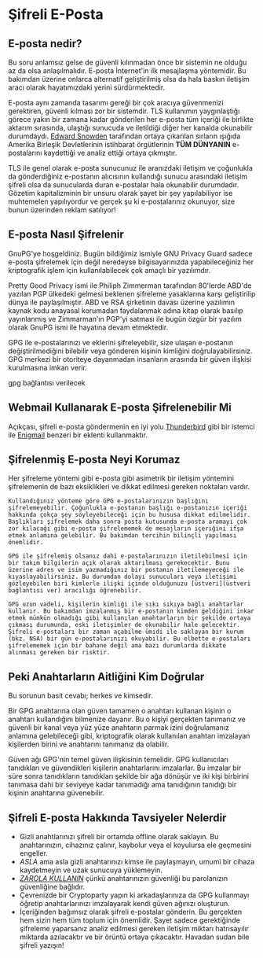 # Şifreli E-Posta

## E-posta nedir?

Bu soru anlamsız gelse de güvenli kılınmadan önce bir sistemin ne olduğu az da olsa anlaşılmalıdır. E-posta İnternet'in ilk mesajlaşma yöntemidir. Bu bakımdan üzerine onlarca alternatif geliştirilmiş olsa da hala baskın iletişim aracı olarak hayatımızdaki yerini sürdürmektedir.

E-posta aynı zamanda tasarımı gereği bir çok aracıya güvenmenizi gerektiren, güvenli kılması zor bir sistemdir. TLS kullanımın yaygınlaştığı görece yakın bir zamana kadar gönderilen her e-posta tüm içeriği ile birlikte aktarım sırasında, ulaştığı sunucuda ve iletildiği diğer her kanalda okunabilir durumdaydı. [Edward Snowden](https://en.wikipedia.org/wiki/Edward_Snowden) tarafından ortaya çıkarılan sırların ışığıda Amerika Birleşik Devletlerinin istihbarat örgütlerinin **TÜM DÜNYANIN** e-postalarını kaydettiği ve analiz ettiği ortaya çıkmıştır.

TLS ile genel olarak e-posta sunucunuz ile aranızdaki iletişim ve çoğunlukla da gönderdiğiniz e-postanın alıcısının kullandığı sunucu arasındaki iletişim şifreli olsa da sunucularda duran e-postalar hala okunabilir durumdadır. Gözetim kapitalizminin bir unsuru olarak şayet bir şey yapılabiliyor ise muhtemelen yapılıyordur ve gerçek şu ki e-postalarınız okunuyor, size bunun üzerinden reklam satılıyor!

## E-posta Nasıl Şifrelenir

GnuPG'ye hoşgeldiniz. Bugün bildiğimiz ismiyle GNU Privacy Guard sadece e-posta şifrelemek için değil neredeyse bilgisayarınızda yapabileceğiniz her kriptografik işlem için kullanılabilecek çok amaçlı bir yazılımdır.

Pretty Good Privacy ismi ile Philiph Zimmerman tarafından 80'lerde ABD'de yazılan PGP ülkedeki gelmesi beklenen şifreleme yasaklarına karşı geliştirilip dünya ile paylaşılmıştır. ABD ve RSA şirketinin davası üzerine yazılımın kaynak kodu anayasal korumadan faydalanmak adına kitap olarak basılıp yayınlanmış ve Zimmarman'ın PGP'yi satması ile bugün özgür bir yazılım olarak GnuPG ismi ile hayatına devam etmektedir.

GPG ile e-postalarınızı ve eklerini şifreleyebilir, size ulaşan e-postanın değiştirilmediğini bilebilir veya gönderen kişinin kimliğini doğrulayabilirsiniz. GPG merkezi bir otoriteye dayanmadan insanların arasında bir güven ilişkisi kurulmasına imkan verir.

gpg bağlantısı verilecek

## Webmail Kullanarak E-posta Şifrelenebilir Mi

Açıkçası, şifreli e-posta göndermenin en iyi yolu [Thunderbird](https://www.thunderbird.net/en-US/) gibi bir istemci ile [Enigmail](https://www.enigmail.net) benzeri bir eklenti kullanmaktır.

## Şifrelenmiş E-posta Neyi Korumaz

Her şifreleme yöntemi gibi e-posta gibi asimetrik bir iletişim yöntemini şifrelemenin de bazı eksiklikleri ve dikkat edilmesi gereken noktaları vardır.

	Kullandığınız yönteme göre GPG e-postalarınızın başlığını şifrelemeyebilir. Çoğunlukla e-postanın başlığı e-postanızın içeriği hakkında çokça şey söyleyebileceği için bu hususa dikkat edilmelidir. Başlıkları şifrelemek daha sonra posta kutusunda e-posta aramayı çok zor kılacağı gibi e-posta şifrelememek de mesajların içeriğini ifşa etmek anlamına gelebilir. Bu bakımdan tercihin bilinçli yapılması önemlidir.

	GPG ile şifrelemiş olsanız dahi e-postalarınızın iletilebilmesi için bir takım bilgilerin açık olarak aktarılması gerekecektir. Bunu üzerine adres ve isim yazmadığınız bir postanın iletilemeyeceği ile kıyaslayabilirsiniz. Bu durumdan dolayı sunucuları veya iletişimi gözleyebilen biri kimlerle ilişki içinde olduğunuzu [üstveri](üstveri bağlantısı ver) aracılığı öğrenebilir.

	GPG uzun vadeli, kişilerin kimliği ile sıkı sıkıya bağlı anahtarlar kullanır. Bu bakımdan imzalanmış bir e-postanın kimden geldiğini inkar etmek mümkün olmadığı gibi kullanılan anahtarların bir şekilde ortaya çıkması durumunda, eski iletişimler de okunabilir hale gelecektir. Şifreli e-postaları bir zaman açabilme ümidi ile saklayan bir kurum (bkz. NSA) bir gün e-postalarınızı okuyabilir. Bu elbette e-postaları şifrelememek için bir bahane değil ama bazı durumlarda dikkate alınması gereken bir risktir.

## Peki Anahtarların Aitliğini Kim Doğrular

Bu sorunun basit cevabı; herkes ve kimsedir.

Bir GPG anahtarına olan güven tamamen o anahtarı kullanan kişinin o anahtarı kullandığını bilmenize dayanır. Bu o kişiyi gerçekten tanımanız ve güvenli bir kanal veya yüz yüze anahtarın parmak izini doğrulamanız anlamına gelebileceği gibi, kriptografik olarak kullanılan anahtarı imzalayan kişilerden birini ve anahtarını tanımanız da olabilir. 

Güven ağı GPG'nin temel güven ilişkisinin temelidir. GPG kullanıcıları tanıdıkları ve güvendikleri kişilerin anahtarlarını imzalarlar. Bu imzalar bir süre sonra tanıdıkların tanıdıkları şekilde bir ağa dönüşür ve iki kişi birbirini tanımasa dahi bir seviyeye kadar tanımadığı ama tanıdığının tanıdığı bir kişinin anahtarına güvenebilir.

## Şifreli E-posta Hakkında Tavsiyeler Nelerdir

* Gizli anahtlarınızı şifreli bir ortamda offline olarak saklayın. Bu anahtarınızın, cihazınız çalınır, kaybolur veya el koyulursa ele geçmesini engeller.
* *ASLA* ama asla gizli anahtarınızı kimse ile paylaşmayın, umumi bir cihaza kaydetmeyin ve uzak sunucuya yüklemeyin.
* *[ZAROLA KULLANIN](zarola.oyd.org.tr)* çünkü anahtarınızın güvenliği bu parolanızın güvenliğine bağlıdır.
* Çevrenizde bir Cryptoparty yapın ki arkadaşlarınıza da GPG kullanmayı öğretip anahtarlarınızı imzalayarak kendi güven ağınızı oluşturun.
* İçeriğinden bağımsız olarak şifreli e-postalar gönderin. Bu gerçekten hem sizin hem tüm toplum için önemlidir. Şayet sadece gerektiğinde şifreleme yaparsanız analiz edilmesi gereken iletişim miktarı hatrısayılır miktarda azılacaktır ve bir örüntü ortaya çıkacaktır. Havadan sudan bile şifreli yazışın!
